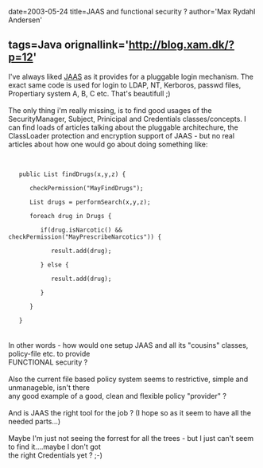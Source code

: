 date=2003-05-24
title=JAAS and functional security ?
author='Max Rydahl Andersen'

tags=Java 
orignallink='http://blog.xam.dk/?p=12'
---
<div><p>I've always liked <a href="http://java.sun.com/products/jaas/index-14.html" title="JAAS">JAAS</a> as it provides for a pluggable login mechanism. The exact same code is used for login to LDAP, NT, Kerboros, passwd files, Propertiary system A, B, C etc. That's beautifull ;)<br><br>
The only thing i'm really missing, is to find good usages of the SecurityManager, Subject, Prinicipal and Credentials classes/concepts. I can find loads of articles talking about the pluggable architechure, the ClassLoader protection and encryption support of JAAS - but no real articles about how one would go about doing something like:<br><br><code><br>
&#160;&#160;&#160;public List findDrugs(x,y,z) {<br>
&#160;&#160;&#160;&#160;&#160;&#160;checkPermission("MayFindDrugs");<br>
&#160;&#160;&#160;&#160;&#160;&#160;List drugs = performSearch(x,y,z);<br>
&#160;&#160;&#160;&#160;&#160;&#160;foreach drug in Drugs {<br>
&#160;&#160;&#160;&#160;&#160;&#160;&#160;&#160;&#160;if(drug.isNarcotic() &amp;&amp; checkPermission("MayPrescribeNarcotics")) {<br>
&#160;&#160;&#160;&#160;&#160;&#160;&#160;&#160;&#160;&#160;&#160;&#160;result.add(drug);<br>
&#160;&#160;&#160;&#160;&#160;&#160;&#160;&#160;&#160;} else {<br>
&#160;&#160;&#160;&#160;&#160;&#160;&#160;&#160;&#160;&#160;&#160;&#160;result.add(drug);<br>
&#160;&#160;&#160;&#160;&#160;&#160;&#160;&#160;&#160;}<br>
&#160;&#160;&#160;&#160;&#160;&#160;}<br>
&#160;&#160;&#160;}<br></code><br><br>
In other words - how would one setup JAAS and all its "cousins" classes, policy-file etc. to provide<br>
FUNCTIONAL security ?<br><br>
Also the current file based policy system seems to restrictive, simple and unmanageble, isn't there <br>
any good example of a good, clean and flexible policy "provider" ? <br><br>
And is JAAS the right tool for the job ? (I hope so as it seem to have all the needed parts...)<br><br>
Maybe I'm just not seeing the forrest for all the trees - but I just can't seem to find it....maybe I don't got<br>
the right Credentials yet ? ;-)</p></div>
